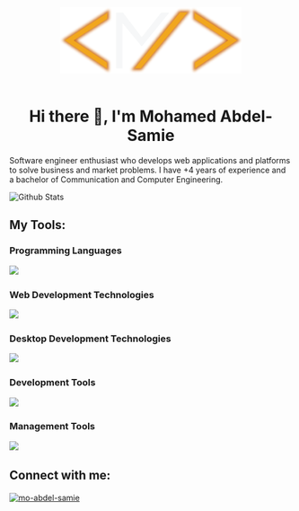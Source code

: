 <div align="center">
 <img src="https://github.com/Mohamed-a591/Mohamed-a591/blob/main/Master.png" />  
</div>

<br>

<h1 align="center">Hi there 👋, I'm Mohamed Abdel-Samie</h1>



Software engineer enthusiast who develops web applications and platforms to solve business and market problems. I have +4 years of experience and a bachelor of Communication and Computer Engineering. 

![Github Stats](https://github-readme-stats.vercel.app/api?username=mo-abdel-samie&bg_color=30,FF9933,CC6600&title_color=FFF&text_color=fff)


<h2>My Tools:</h2>

<h3>Programming Languages</h3>
<p>
  <a href="https://www.linkedin.com/in/mo-abdel-samie/" target="_blank">
    <img src="https://skillicons.dev/icons?i=js,ts,php,python,c,cpp,bash,md" />
  </a>
</p>

<h3>Web Development Technologies</h3>
<p>
  <a href="https://www.linkedin.com/in/mo-abdel-samie/" target="_blank">
    <img src="https://skillicons.dev/icons?i=html,css,bootstrap,tailwind,babel,react,redux,vite,wordpress,nodejs,laravel,postgres" />
  </a>
</p>

<h3>Desktop Development Technologies</h3>
<p>
  <a href="https://www.linkedin.com/in/mo-abdel-samie/" target="_blank">
    <img src="https://skillicons.dev/icons?i=electron,tauri" />
  </a>
</p>

<h3>Development Tools</h3>
<p>
  <a href="https://www.linkedin.com/in/mo-abdel-samie/" target="_blank">
    <img src="https://skillicons.dev/icons?i=windows,ubuntu,linux,kali,powershell,docker,nginx,postman,vim,emacs,vscode,phpstorm,discord,bots,stackoverflow,figma,codepen" />
  </a>
</p>

<h3>Management Tools</h3>
<p>
  <a href="https://www.linkedin.com/in/mo-abdel-samie/" target="_blank">
    <img src="https://skillicons.dev/icons?i=github,githubactions,azure,gcp,notion,vercel,gmail" />
  </a>
</p>
  
<!--
**mo-abdel-samie/mo-abdel-samie** is a ✨ _special_ ✨ repository because its `README.md` (this file) appears on your GitHub profile.

Here are some ideas to get you started:

- 🔭 I’m currently working on ...
- 🌱 I’m currently learning ...
- 👯 I’m looking to collaborate on ...
- 🤔 I’m looking for help with ...
- 💬 Ask me about ...
- 📫 How to reach me: ...
- 😄 Pronouns: ...
- ⚡ Fun fact: ...
-->


<h2 align="left">Connect with me:</h2>
<p align="left">
<a href="https://www.linkedin.com/in/mo-abdel-samie/" target="_blank"><img align="center" src="https://raw.githubusercontent.com/rahuldkjain/github-profile-readme-generator/master/src/images/icons/Social/linked-in-alt.svg" alt="mo-abdel-samie" height="30" width="40" /></a>
</p>
